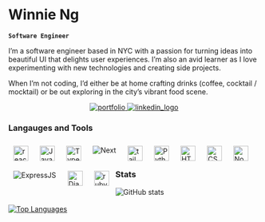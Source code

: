# Winnie Ng

**`Software Engineer`**

I’m a software engineer based in NYC with a passion for turning ideas into beautiful UI that delights user experiences. I’m also an avid learner as I love experimenting with new technologies and creating side projects. 

When I’m not coding, I’d either be at home crafting drinks (coffee, cocktail / mocktail) or be out exploring in the city’s vibrant food scene.

<p align="center">
  <a href="https://winnieng.dev/" target="_blank">
    <img alt="portfolio" src="https://custom-icon-badges.demolab.com/badge/-Portfolio-white?style=for-the-badge&logoColor=black"/>
  </a>
  <a href="https://www.linkedin.com/in/cwingng/" target="_blank">
    <img alt="linkedin_logo" src="https://img.shields.io/badge/-LinkedIn-3178C6?style=for-the-badge&logo=linkedIn&logoColor=white" />
  </a>
</p>


### Langauges and Tools


<img align="left" alt="react" width="30px" style="padding:10px;" src="https://cdn.jsdelivr.net/gh/devicons/devicon/icons/react/react-original.svg" /> 

<img align="left" alt="JavaScript" width="30px" style="padding:10px;" src="https://cdn.jsdelivr.net/gh/devicons/devicon/icons/javascript/javascript-plain.svg" />
<img align="left" alt="TypeScript" width="30px" style="padding:10px;" src="https://cdn.jsdelivr.net/gh/devicons/devicon/icons/typescript/typescript-plain.svg" />

<img align="left" alt="Next" style="padding:10px;" src="https://custom-icon-badges.demolab.com/badge/-Next-black?style=for-the-badge&logoColor=white" />


<img align="left" alt="tailwind" width="30px" style="padding:10px;" src="https://cdn.jsdelivr.net/gh/devicons/devicon/icons/tailwindcss/tailwindcss-plain.svg" />
          
<img align="left" alt="Python" width="30px" style="padding:10px;" src="https://cdn.jsdelivr.net/gh/devicons/devicon/icons/python/python-plain.svg" />

<img align="left" alt="HTML" width="30px" style="padding:10px;" src="https://cdn.jsdelivr.net/gh/devicons/devicon/icons/html5/html5-plain.svg" />

<img align="left" alt="CSS" width="30px" style="padding:10px;" src="https://cdn.jsdelivr.net/gh/devicons/devicon/icons/css3/css3-plain.svg" />

<img align="left" alt="NodeJS" width="30px" style="padding:10px;" src="https://cdn.jsdelivr.net/gh/devicons/devicon/icons/nodejs/nodejs-original.svg" />

<img align="left" alt="ExpressJS" style="padding:10px;" src="https://custom-icon-badges.demolab.com/badge/-express-black?style=for-the-badge&logoColor=white" />

<img align="left" alt="Django" width="30px" style="padding:10px;" src="https://cdn.jsdelivr.net/gh/devicons/devicon/icons/django/django-plain.svg" />
          
<img align="left" alt="ruby" width="30px" style="padding:10px;" src="https://cdn.jsdelivr.net/gh/devicons/devicon/icons/ruby/ruby-original.svg" />




<br/>
<br/>

### Stats

![GitHub stats](https://github-readme-stats.vercel.app/api?username=winniecwng&show_icons=true&theme=gruvbox)
<br/>
<br/>
[![Top Languages](https://github-readme-stats.vercel.app/api/top-langs/?username=winniecwng&layout=compact&theme=react)](https://github.com/winniecwng)
